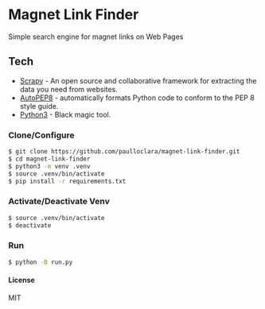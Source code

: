 # Magnet Link Finder

Simple search engine for magnet links on Web Pages

## Tech

- [Scrapy] - An open source and collaborative framework for extracting the data you need from websites.
- [AutoPEP8] - automatically formats Python code to conform to the PEP 8 style guide.
- [Python3] - Black magic tool.

### Clone/Configure

```sh
$ git clone https://github.com/paulloclara/magnet-link-finder.git
$ cd magnet-link-finder
$ python3 -m venv .venv
$ source .venv/bin/activate
$ pip install -r requirements.txt
```

### Activate/Deactivate Venv

```sh
$ source .venv/bin/activate
$ deactivate
```

### Run

```sh
$ python -B run.py
```

#### License

MIT

[//]: # "Reference Links"
[scrapy]: https://scrapy.org
[autopep8]: https://pypi.org/project/autopep8
[python3]: https://www.python.org
